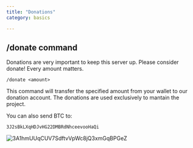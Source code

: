 ```yaml
---
title: "Donations"
category: basics

---
```


/donate command
------------------
Donations are very important to keep this server up. Please consider donate! Every amount matters.  

```
/donate <amount> 
```

This command will transfer the specified amount from your wallet to our donation account. The donations are used exclusively to mantain the project.

You can also send BTC to:
```
3J2sBkLXqHDJvHG22DMBRdNhceevooHaQi
```
<img src="https://chart.googleapis.com/chart?chs=300x300&cht=qr&chl=bitcoin:3J2sBkLXqHDJvHG22DMBRdNhceevooHaQi" alt="3A1hmUUqCUV7SdftvVpWc8jQ3xmGqBPGeZ">
